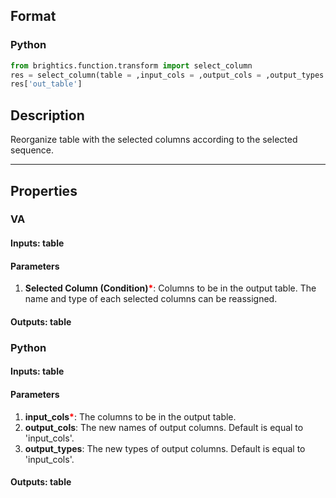 ## Format
### Python
```python
from brightics.function.transform import select_column
res = select_column(table = ,input_cols = ,output_cols = ,output_types = )
res['out_table']
```

## Description
Reorganize table with the selected columns according to the selected sequence.

---

## Properties
### VA
#### Inputs: table

#### Parameters
1. **Selected Column (Condition)**<b style="color:red">*</b>: Columns to be in the output table. The name and type of each selected columns can be reassigned. 

#### Outputs: table

### Python
#### Inputs: table

#### Parameters
1. **input_cols**<b style="color:red">*</b>: The columns to be in the output table.
2. **output_cols**: The new names of output columns. Default is equal to 'input_cols'.
3. **output_types**: The new types of output columns. Default is equal to 'input_cols'.

#### Outputs: table


